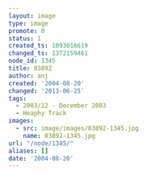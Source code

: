 ```yaml
---
layout: image
type: image
promote: 0
status: 1
created_ts: 1093016619
changed_ts: 1372159461
node_id: 1345
title: 03892
author: anj
created: '2004-08-20'
changed: '2013-06-25'
tags:
  - 2003/12 - December 2003
  - Heaphy Track
images:
  - src: image/images/03892-1345.jpg
    name: 03892-1345.jpg
url: "/node/1345/"
aliases: []
date: '2004-08-20'
---
```


